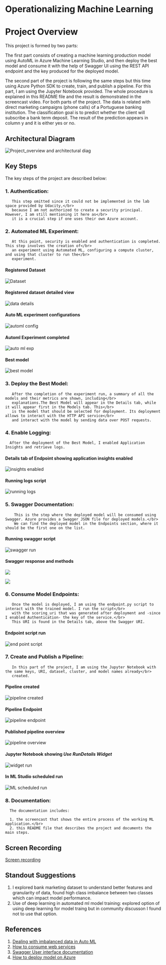 
# Operationalizing Machine Learning

# Project Overview
This project is formed by two parts:

The first part consists of creating a machine learning production model using AutoML in Azure Machine Learning Studio, and then deploy the best model and consume it with the help of Swagger UI using the REST API endpoint and the key produced for the deployed model.

The second part of the project is following the same steps but this time using Azure Python SDK to create, train, and publish a pipeline. For this part, I am using the Jupyter Notebook provided. The whole procedure is explained in this README file and the result is demonstrated in the screencast video.
For both parts of the project. The data is related with direct marketing campaigns (phone calls) of a Portuguese banking institution. The classification goal is to predict whether the client will subscribe a bank term deposit. The result of the prediction appears in column y and it is either yes or no.


## Architectural Diagram
![Project_overview and architectural diag](https://github.com/AnshuTrivedi/Project-2-Operationalizing-Machine-Learning/blob/master/Images/1.project_overview.png)

## Key Steps

The key steps of the project are described below:

### 1. Authentication:
       This step omitted since it could not be implemented in the lab space provided by Udacity,</br>
       because I am not authorized to create a security principal. However, I am still mentioning it here as</br>
       it is a crucial step if one uses their own Azure account.

### 2. Automated ML Experiment: 
       At this point, security is enabled and authentication is completed. This step involves the creation of</br>
       an experiment using Automated ML, configuring a compute cluster, and using that cluster to run the</br>
       experiment.
       
  #### Registered Dataset
  ![Dataset](https://github.com/AnshuTrivedi/Project-2-Operationalizing-Machine-Learning/blob/master/Images/2.%20registered_dataset.png)

  #### Registered dataset detailed view 
  ![data details](https://github.com/AnshuTrivedi/Project-2-Operationalizing-Machine-Learning/blob/master/Images/3.registered_data_details.png)
   
  #### Auto ML experiment configurations
   ![automl config](https://github.com/AnshuTrivedi/Project-2-Operationalizing-Machine-Learning/blob/master/Images/6.automml_config.png)

  #### Automl Experiment completed
   ![auto ml exp](https://github.com/AnshuTrivedi/Project-2-Operationalizing-Machine-Learning/blob/master/Images/7.automl_exp_completed.png)

  #### Best model 
   ![best model](https://github.com/AnshuTrivedi/Project-2-Operationalizing-Machine-Learning/blob/master/Images/8.best_automl_model.png)

### 3. Deploy the Best Model: 
       After the completion of the experiment run, a summary of all the models and their metrics are shown, including</br> 
       explanations.The Best Model will appear in the Details tab, while it will appear first in the Models tab. This</br>
       is the model that should be selected for deployment. Its deployment allows to interact with the HTTP API service</br> 
       and interact with the model by sending data over POST requests.
      
### 4. Enable Logging: 
      After the deployment of the Best Model, I enabled Application Insights and retrieve logs.
      
  #### Details tab of Endpoint showing application insights enabled
  ![insights enabled](https://github.com/AnshuTrivedi/Project-2-Operationalizing-Machine-Learning/blob/master/Images/11.insights_enabled.png)

  ####  Running logs script
  ![running logs](https://github.com/AnshuTrivedi/Project-2-Operationalizing-Machine-Learning/blob/master/Images/12.logs_details.png)
    

### 5. Swagger Documentation:
        This is the step where the deployed model will be consumed using Swagger. Azure provides a Swagger JSON file for deployed models.</br>
        We can find the deployed model in the Endpoints section, where it should be the first one on the list.
        
   #### Running swagger script
   ![swagger run](https://github.com/AnshuTrivedi/Project-2-Operationalizing-Machine-Learning/blob/master/Images/13.swagger_run.png)

   #### Swagger response and methods
   ![](https://github.com/AnshuTrivedi/Project-2-Operationalizing-Machine-Learning/blob/master/Images/15.swagger_ui.png)

   ![](https://github.com/AnshuTrivedi/Project-2-Operationalizing-Machine-Learning/blob/master/Images/16.swagger_ui_param.png)

### 6. Consume Model Endpoints:
       Once the model is deployed, I am using the endpoint.py script to interact with the trained model. I run the script</br>
       with the scoring_uri that was generated after deployment and -since I enabled Authentication- the key of the service.</br> 
       This URI is found in the Details tab, above the Swagger URI.
       
   #### Endpoint script run
   ![end point script](https://github.com/AnshuTrivedi/Project-2-Operationalizing-Machine-Learning/blob/master/Images/17.endpoint.png)

### 7. Create and Publish a Pipeline: 
       In this part of the project, I am using the Jupyter Notebook with the same keys, URI, dataset, cluster, and model names already</br> 
       created.
      
   #### Pipeline created
   ![pipeline created](https://github.com/AnshuTrivedi/Project-2-Operationalizing-Machine-Learning/blob/master/Images/17.pipeline_created.png)

   #### Pipeline Endpoint 
   ![pipeline endpoint](https://github.com/AnshuTrivedi/Project-2-Operationalizing-Machine-Learning/blob/master/Images/18.pipeline_endpoint.png)

   #### Published pipeline overview 
   ![pipeline overview](https://github.com/AnshuTrivedi/Project-2-Operationalizing-Machine-Learning/blob/master/Images/19.pipline_restendpoint.png)

   #### Jupyter Notebook showing *Use RunDetails Widget*
   ![widget run](https://github.com/AnshuTrivedi/Project-2-Operationalizing-Machine-Learning/blob/master/Images/20.widget_run.png)

   #### In ML Studio scheduled run
   ![ML scheduled run](https://github.com/AnshuTrivedi/Project-2-Operationalizing-Machine-Learning/blob/master/Images/21.mlstudio_runcompleted.png)

### 8. Documentation:
      The documentation includes:
      
      1. the screencast that shows the entire process of the working ML application.</br>
      2. this README file that describes the project and documents the main steps.


## Screen Recording

[Screen recording](https://www.youtube.com/watch?v=ni_Oef4kiKQ)

## Standout Suggestions
1. I explored bank marketing dataset to understand better features and granularity of data, found high class imbalance between two classes which can impact model performance. 
2. Use of deep learning in automated ml model training:  explored option of using deep learning for model traing but in community  discusson I found not to use that option.

## References
1. [Dealing with imbalanced data in Auto ML](https://techcommunity.microsoft.com/t5/azure-ai/dealing-with-imbalanced-data-in-automl/ba-p/1625043)
2. [How to consume web services](https://docs.microsoft.com/en-us/azure/machine-learning/how-to-consume-web-service?tabs=python)
3. [Swagger User interface documentation](https://swagger.io/docs/open-source-tools/swagger-ui/usage/installation/)
4. [How to deploy model on Azure](https://docs.microsoft.com/en-us/azure/machine-learning/how-to-deploy-and-where?tabs=azcli)
